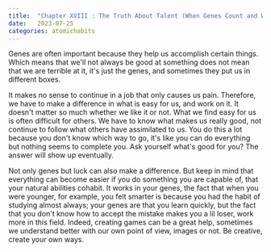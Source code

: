 ```yaml
---
title:  "Chapter XVIII : The Truth About Talent (When Genes Count and When They Don't)"
date:   2023-07-25
categories: atomichabits
---
```

Genes are often important because they help us accomplish certain things. Which means that we'll not always be good at something does not mean that we are terrible at it, it's just the genes, and sometimes they put us in different boxes.

It makes no sense to continue in a job that only causes us pain. Therefore, we have to make a difference in what is easy for us, and work on it. It doesn't matter so much whether we like it or not. What we find easy for us is often difficult for others. We have to know what makes us really good, not continue to follow what others have assimilated to us. You do this a lot because you don't know which way to go, it's like you can do everything but nothing seems to complete you. Ask yourself what's good for you? The answer will show up eventually.

Not only genes but luck can also make a difference. But keep in mind that everything can become easier if you do something you are capable of, that your natural abilities cohabit. It works in your genes, the fact that when you were younger, for example, you felt smarter is because you had the habit of studying almost always; your genes are that you learn quickly, but the fact that you don't know how to accept the mistake makes you a lil loser, work more in this field. Indeed, creating games can be a great help, sometimes we understand better with our own point of view, images or not. Be creative, create your own ways.

